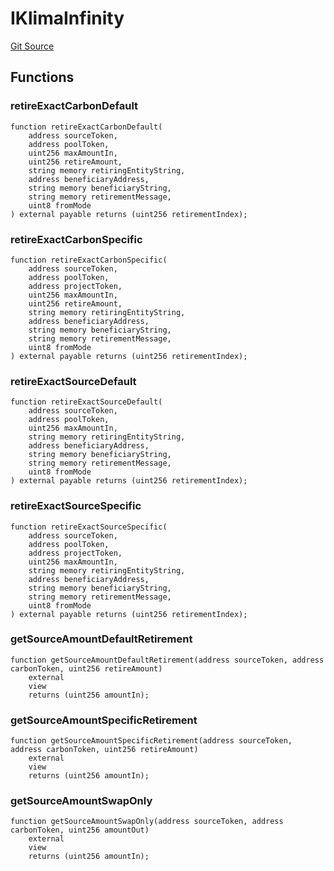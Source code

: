 # IKlimaInfinity
[Git Source](https://github.com/KlimaDAO/klimadao-solidity/blob/29fd912e7e35bfd36ad9c6e57c2a312d3aed3640/src/protocol/interfaces/IKlimaInfinity.sol)


## Functions
### retireExactCarbonDefault


```solidity
function retireExactCarbonDefault(
    address sourceToken,
    address poolToken,
    uint256 maxAmountIn,
    uint256 retireAmount,
    string memory retiringEntityString,
    address beneficiaryAddress,
    string memory beneficiaryString,
    string memory retirementMessage,
    uint8 fromMode
) external payable returns (uint256 retirementIndex);
```

### retireExactCarbonSpecific


```solidity
function retireExactCarbonSpecific(
    address sourceToken,
    address poolToken,
    address projectToken,
    uint256 maxAmountIn,
    uint256 retireAmount,
    string memory retiringEntityString,
    address beneficiaryAddress,
    string memory beneficiaryString,
    string memory retirementMessage,
    uint8 fromMode
) external payable returns (uint256 retirementIndex);
```

### retireExactSourceDefault


```solidity
function retireExactSourceDefault(
    address sourceToken,
    address poolToken,
    uint256 maxAmountIn,
    string memory retiringEntityString,
    address beneficiaryAddress,
    string memory beneficiaryString,
    string memory retirementMessage,
    uint8 fromMode
) external payable returns (uint256 retirementIndex);
```

### retireExactSourceSpecific


```solidity
function retireExactSourceSpecific(
    address sourceToken,
    address poolToken,
    address projectToken,
    uint256 maxAmountIn,
    string memory retiringEntityString,
    address beneficiaryAddress,
    string memory beneficiaryString,
    string memory retirementMessage,
    uint8 fromMode
) external payable returns (uint256 retirementIndex);
```

### getSourceAmountDefaultRetirement


```solidity
function getSourceAmountDefaultRetirement(address sourceToken, address carbonToken, uint256 retireAmount)
    external
    view
    returns (uint256 amountIn);
```

### getSourceAmountSpecificRetirement


```solidity
function getSourceAmountSpecificRetirement(address sourceToken, address carbonToken, uint256 retireAmount)
    external
    view
    returns (uint256 amountIn);
```

### getSourceAmountSwapOnly


```solidity
function getSourceAmountSwapOnly(address sourceToken, address carbonToken, uint256 amountOut)
    external
    view
    returns (uint256 amountIn);
```

